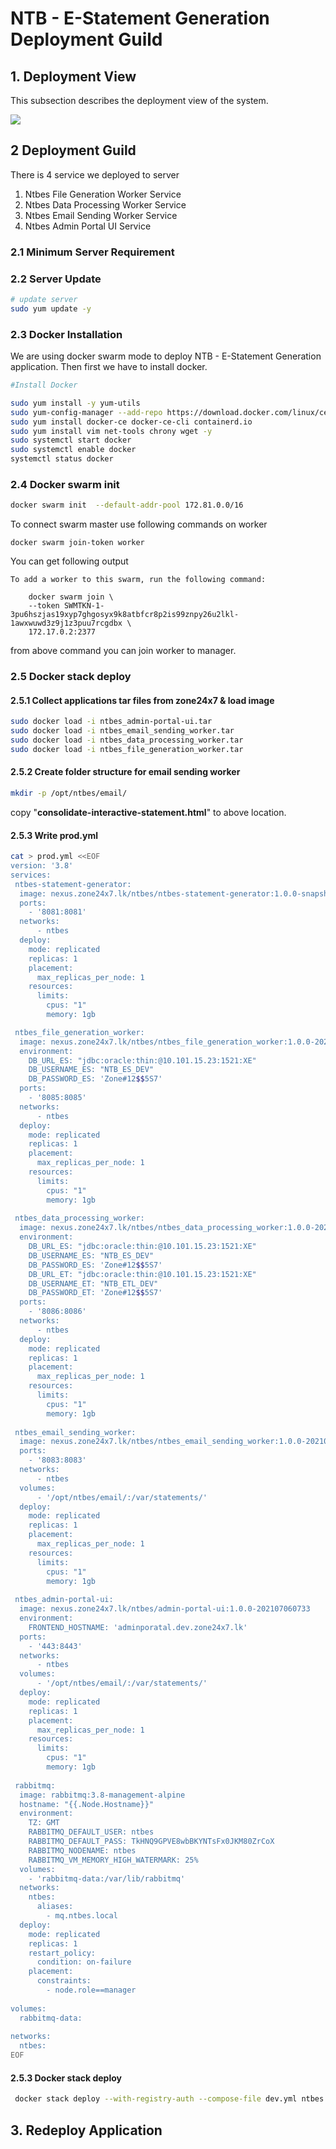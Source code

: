 # NTB - E-Statement Generation Deployment Guild

## **1. Deployment View**

This subsection describes the deployment view of the system. 

![](https://lh6.googleusercontent.com/6e0j70QWOqECjpr1MVzdgKRrTpHrcxYmjMTyVCVdHOZYkvunNnRsSH_J9VVeLt6jQYlMJXkXkgO1HsbHyRpma5xkwx1q9dyDR1spA-KU-usGjvW8tDs5VNraZj617KB7AckndCUj)

## 2 Deployment Guild

There is 4 service we deployed to server

1. Ntbes File Generation Worker Service
2.  Ntbes Data Processing Worker Service
3. Ntbes Email Sending Worker Service
4. Ntbes Admin Portal UI Service

### 2.1 Minimum Server Requirement 

### 2.2 Server Update

```bash
# update server
sudo yum update -y
```

### 2.3 Docker Installation

We are using docker swarm mode to deploy NTB - E-Statement Generation application. Then first we have to install docker.

```bash
#Install Docker

sudo yum install -y yum-utils
sudo yum-config-manager --add-repo https://download.docker.com/linux/centos/docker-ce.repo
sudo yum install docker-ce docker-ce-cli containerd.io
sudo yum install vim net-tools chrony wget -y
sudo systemctl start docker
sudo systemctl enable docker
systemctl status docker
```



### 2.4 Docker swarm init

```bash
docker swarm init  --default-addr-pool 172.81.0.0/16
```

To connect swarm master use following commands on worker

```text
docker swarm join-token worker
```

You can get following output

```text
To add a worker to this swarm, run the following command:

    docker swarm join \
    --token SWMTKN-1-3pu6hszjas19xyp7ghgosyx9k8atbfcr8p2is99znpy26u2lkl-1awxwuwd3z9j1z3puu7rcgdbx \
    172.17.0.2:2377
```

from above command you can join worker to manager.

### 2.5 Docker stack deploy

#### 2.5.1 Collect applications tar files  from zone24x7 & load image

```bash
sudo docker load -i ntbes_admin-portal-ui.tar 
sudo docker load -i ntbes_email_sending_worker.tar 
sudo docker load -i ntbes_data_processing_worker.tar 
sudo docker load -i ntbes_file_generation_worker.tar 
```

#### 2.5.2 Create folder structure for email sending worker

```bash
mkdir -p /opt/ntbes/email/
```

copy "**consolidate-interactive-statement.html**" to above location.

#### 2.5.3 Write prod.yml

```bash
cat > prod.yml <<EOF
version: '3.8'
services:
 ntbes-statement-generator:
  image: nexus.zone24x7.lk/ntbes/ntbes-statement-generator:1.0.0-snapshot-202106041231
  ports:
    - '8081:8081'
  networks:
      - ntbes
  deploy:
    mode: replicated
    replicas: 1
    placement:
      max_replicas_per_node: 1
    resources:
      limits:
        cpus: "1"
        memory: 1gb

 ntbes_file_generation_worker:
  image: nexus.zone24x7.lk/ntbes/ntbes_file_generation_worker:1.0.0-20210628.095650-28
  environment:
    DB_URL_ES: "jdbc:oracle:thin:@10.101.15.23:1521:XE"
    DB_USERNAME_ES: "NTB_ES_DEV"
    DB_PASSWORD_ES: 'Zone#12$$5S7'
  ports:
    - '8085:8085'
  networks:
      - ntbes
  deploy:
    mode: replicated
    replicas: 1
    placement:
      max_replicas_per_node: 1
    resources:
      limits:
        cpus: "1"
        memory: 1gb
        
 ntbes_data_processing_worker:
  image: nexus.zone24x7.lk/ntbes/ntbes_data_processing_worker:1.0.0-20210628.095558-28
  environment:
    DB_URL_ES: "jdbc:oracle:thin:@10.101.15.23:1521:XE"
    DB_USERNAME_ES: "NTB_ES_DEV"
    DB_PASSWORD_ES: 'Zone#12$$5S7'
    DB_URL_ET: "jdbc:oracle:thin:@10.101.15.23:1521:XE"
    DB_USERNAME_ET: "NTB_ETL_DEV"
    DB_PASSWORD_ET: 'Zone#12$$5S7'
  ports:
    - '8086:8086'
  networks:
      - ntbes
  deploy:
    mode: replicated
    replicas: 1
    placement:
      max_replicas_per_node: 1
    resources:
      limits:
        cpus: "1"
        memory: 1gb
        
 ntbes_email_sending_worker:
  image: nexus.zone24x7.lk/ntbes/ntbes_email_sending_worker:1.0.0-20210702.061228-33
  ports:
    - '8083:8083'
  networks:
      - ntbes
  volumes:      
      - '/opt/ntbes/email/:/var/statements/'
  deploy:
    mode: replicated
    replicas: 1
    placement:
      max_replicas_per_node: 1
    resources:
      limits:
        cpus: "1"
        memory: 1gb
        
 ntbes_admin-portal-ui:
  image: nexus.zone24x7.lk/ntbes/admin-portal-ui:1.0.0-202107060733
  environment:
    FRONTEND_HOSTNAME: 'adminporatal.dev.zone24x7.lk'
  ports:
    - '443:8443'
  networks:
      - ntbes
  volumes:      
      - '/opt/ntbes/email/:/var/statements/'
  deploy:
    mode: replicated
    replicas: 1
    placement:
      max_replicas_per_node: 1
    resources:
      limits:
        cpus: "1"
        memory: 1gb
             
 rabbitmq:
  image: rabbitmq:3.8-management-alpine
  hostname: "{{.Node.Hostname}}"
  environment:
    TZ: GMT
    RABBITMQ_DEFAULT_USER: ntbes
    RABBITMQ_DEFAULT_PASS: TkHNQ9GPVE8wbBKYNTsFx0JKM80ZrCoX
    RABBITMQ_NODENAME: ntbes
    RABBITMQ_VM_MEMORY_HIGH_WATERMARK: 25%
  volumes:
    - 'rabbitmq-data:/var/lib/rabbitmq'
  networks:
    ntbes:
      aliases:
        - mq.ntbes.local
  deploy:
    mode: replicated
    replicas: 1
    restart_policy:
      condition: on-failure
    placement:
      constraints:
        - node.role==manager
        
volumes:
  rabbitmq-data:
        
networks:
  ntbes:
EOF
```

#### 

#### 2.5.3 Docker stack deploy

```bash
 docker stack deploy --with-registry-auth --compose-file dev.yml ntbes
```

## 3. Redeploy Application

